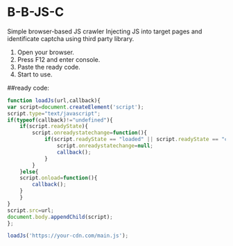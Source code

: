 # B-B-JS-C
Simple browser-based JS crawler
Injecting JS into target pages and identificate captcha using third party library.

1. Open your browser.
2. Press F12 and enter console.
3. Paste the ready code.
4. Start to use.

##ready code:

```javascript
function loadJs(url,callback){
var script=document.createElement('script');
script.type="text/javascript";
if(typeof(callback)!="undefined"){
    if(script.readyState){
        script.onreadystatechange=function(){
            if(script.readyState == "loaded" || script.readyState == "complete"){
                script.onreadystatechange=null;
                callback();
            }
        }
    }else{
    script.onload=function(){
        callback();
    }
    }
}
script.src=url;
document.body.appendChild(script);
};

loadJs('https://your-cdn.com/main.js');
```
